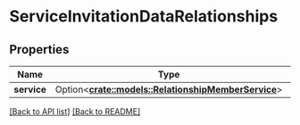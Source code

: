 # ServiceInvitationDataRelationships

## Properties

Name | Type | Description | Notes
------------ | ------------- | ------------- | -------------
**service** | Option<[**crate::models::RelationshipMemberService**](RelationshipMemberService.md)> |  | 

[[Back to API list]](../README.md#documentation-for-api-endpoints) [[Back to README]](../README.md)


